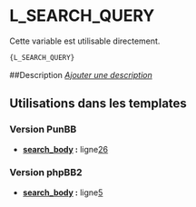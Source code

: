 # L_SEARCH_QUERY


Cette variable est utilisable directement.

```html
{L_SEARCH_QUERY}
```

##Description
[*Ajouter une description*](https://fa-tvars.appspot.com/var/L_SEARCH_QUERY)

## Utilisations dans les templates

### Version PunBB
* __[search_body](../tpl/var/punbb/search_body.md#readme) :__ ligne[26](../tpl/src/punbb/search_body.tpl#L26)

### Version phpBB2
* __[search_body](../tpl/var/subsilver/search_body.md#readme) :__ ligne[5](../tpl/src/subsilver/search_body.tpl#L5)